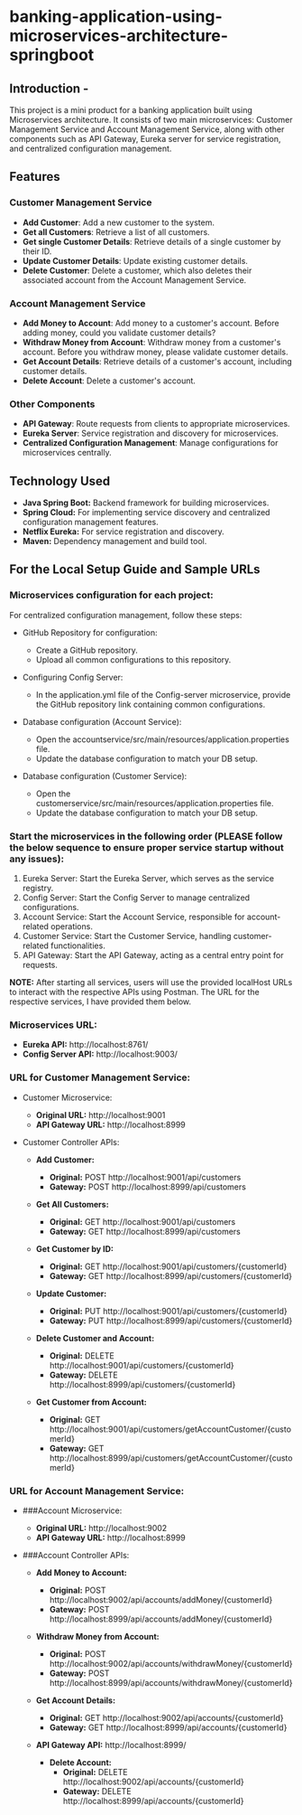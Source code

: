 # banking-application-using-microservices-architecture-springboot

## Introduction -
	
This project is a mini product for a banking application built using Microservices architecture. It consists of two main microservices: Customer Management Service and Account Management Service, along with other components such as API Gateway, Eureka server for service registration, and centralized configuration management.

## Features

### Customer Management Service

- **Add Customer**: Add a new customer to the system.
- **Get all Customers**: Retrieve a list of all customers.
- **Get single Customer Details**: Retrieve details of a single customer by their ID.
- **Update Customer Details**: Update existing customer details.
- **Delete Customer**: Delete a customer, which also deletes their associated account from the Account Management Service.

### Account Management Service

- **Add Money to Account**: Add money to a customer's account. Before adding money, could you validate customer details?
- **Withdraw Money from Account**: Withdraw money from a customer's account. Before you withdraw money, please validate customer details.
- **Get Account Details**: Retrieve details of a customer's account, including customer details.
- **Delete Account**: Delete a customer's account.

### Other Components

- **API Gateway**: Route requests from clients to appropriate microservices.
- **Eureka Server**: Service registration and discovery for microservices.
- **Centralized Configuration Management**: Manage configurations for microservices centrally.

## Technology Used

- **Java Spring Boot:** Backend framework for building microservices.
- **Spring Cloud:** For implementing service discovery and centralized configuration management features.
- **Netflix Eureka:** For service registration and discovery.
- **Maven:** Dependency management and build tool.


## For the Local Setup Guide and Sample URLs

### Microservices configuration for each project:

For centralized configuration management, follow these steps:
- GitHub Repository for configuration:
	- Create a GitHub repository.
	- Upload all common configurations to this repository.
	
- Configuring Config Server:
	- In the application.yml file of the Config-server microservice, provide the GitHub repository link containing common configurations.
	
- Database configuration (Account Service):
	- Open the accountservice/src/main/resources/application.properties file.
	- Update the database configuration to match your DB setup.
	
- Database configuration (Customer Service):
	- Open the customerservice/src/main/resources/application.properties file.
	- Update the database configuration to match your DB setup.
			

### Start the microservices in the following order (PLEASE follow the below sequence to ensure proper service startup without any issues):

1. Eureka Server: Start the Eureka Server, which serves as the service registry.
2. Config Server: Start the Config Server to manage centralized configurations.
3. Account Service: Start the Account Service, responsible for account-related operations.
4. Customer Service: Start the Customer Service, handling customer-related functionalities.
5. API Gateway: Start the API Gateway, acting as a central entry point for requests.

**NOTE:** After starting all services, users will use the provided localHost URLs to interact with the respective APIs using Postman. The URL for the respective services, I have provided them below.

### Microservices URL: 
- **Eureka API:** http://localhost:8761/
- **Config Server API:** http://localhost:9003/
  
### URL for Customer Management Service: 
- Customer Microservice:
	- **Original URL:** http://localhost:9001
	- **API Gateway URL:** http://localhost:8999
	
- Customer Controller APIs:
	- **Add Customer:**
		- **Original:** POST http://localhost:9001/api/customers
		- **Gateway:** POST http://localhost:8999/api/customers
		
	- **Get All Customers:**
		- **Original:** GET http://localhost:9001/api/customers
		- **Gateway:** GET http://localhost:8999/api/customers
		
	- **Get Customer by ID:**
		- **Original:** GET http://localhost:9001/api/customers/{customerId}
		- **Gateway:** GET http://localhost:8999/api/customers/{customerId}
		
	- **Update Customer:**
		- **Original:** PUT http://localhost:9001/api/customers/{customerId}
		- **Gateway:** PUT http://localhost:8999/api/customers/{customerId}
		
	- **Delete Customer and Account:**
		- **Original:** DELETE http://localhost:9001/api/customers/{customerId}
		- **Gateway:** DELETE http://localhost:8999/api/customers/{customerId}
		
	- **Get Customer from Account:**
		- **Original:** GET http://localhost:9001/api/customers/getAccountCustomer/{customerId}
		- **Gateway:** GET http://localhost:8999/api/customers/getAccountCustomer/{customerId}


### URL for Account Management Service: 
	
- ###Account Microservice:
	- **Original URL:** http://localhost:9002
	- **API Gateway URL:** http://localhost:8999
	
- ###Account Controller APIs:
	- **Add Money to Account:**
		- **Original:** POST http://localhost:9002/api/accounts/addMoney/{customerId}
		- **Gateway:** POST http://localhost:8999/api/accounts/addMoney/{customerId}
		
	- **Withdraw Money from Account:**
		- **Original:** POST http://localhost:9002/api/accounts/withdrawMoney/{customerId}
		- **Gateway:** POST http://localhost:8999/api/accounts/withdrawMoney/{customerId}
		
	- **Get Account Details:**
		- **Original:** GET http://localhost:9002/api/accounts/{customerId}
		- **Gateway:** GET http://localhost:8999/api/accounts/{customerId}
 
  - **API Gateway API:** http://localhost:8999/
		
	- **Delete Account:**
		- **Original:** DELETE http://localhost:9002/api/accounts/{customerId}
		- **Gateway:** DELETE http://localhost:8999/api/accounts/{customerId}



